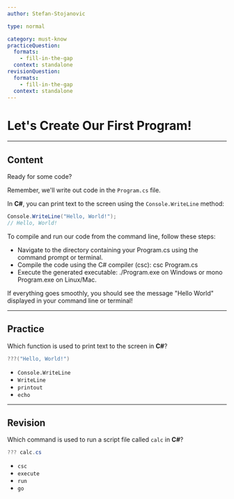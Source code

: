 ```yaml
---
author: Stefan-Stojanovic

type: normal

category: must-know
practiceQuestion:
  formats:
    - fill-in-the-gap
  context: standalone
revisionQuestion:
  formats:
    - fill-in-the-gap
  context: standalone
---
```


# Let's Create Our First Program!

---

## Content

Ready for some code?

Remember, we'll write out code in the `Program.cs` file.

In **C#**, you can print text to the screen using the `Console.WriteLine` method:

```csharp
Console.WriteLine("Hello, World!");
// Hello, World!
```

To compile and run our code from the command line, follow these steps:

- Navigate to the directory containing your Program.cs using the command prompt or terminal.
- Compile the code using the C# compiler (csc): csc Program.cs
- Execute the generated executable: ./Program.exe on Windows or mono Program.exe on Linux/Mac.

If everything goes smoothly, you should see the message "Hello World" displayed in your command line or terminal!

---

## Practice

Which function is used to print text to the screen in **C#**?

```csharp
???("Hello, World!")
```

- `Console.WriteLine`
- `WriteLine`
- `printout`
- `echo`

---

## Revision

Which command is used to run a script file called `calc` in **C#**?

```csharp
??? calc.cs 
```

- `csc`
- `execute`
- `run`
- `go`

